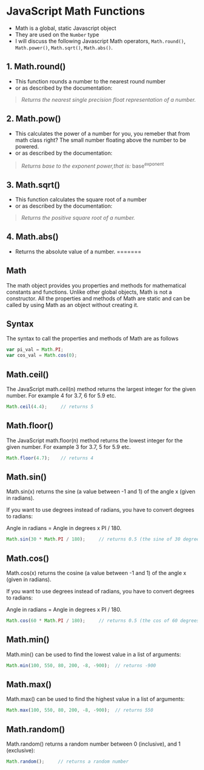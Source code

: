 # JavaScript Math Functions

* Math is a global, static Javascript object 
* They are used on the `Number` type
* I will discuss the following Javascript Math operators, `Math.round()`, `Math.power()`, `Math.sqrt()`, `Math.abs()`.

## 1. Math.round()
* This function rounds a number to the nearest round number
* or as described by the documentation: 
> _Returns the nearest single precision float representation of a number._

## 2. Math.pow()
* This calculates the power of a number for you, you remeber that from math class right? The small number floating above the number to be powered.
* or as described by the documentation: 
> _Returns base to the exponent power,that is:_ 
> base<sup>exponent</sup>

## 3. Math.sqrt()
* This function calculates the square root of a number
* or as described by the documentation: 
> _Returns the positive square root of a number._

## 4. Math.abs()
* Returns the absolute value of a number.
=======
## Math

The math object provides you properties and methods for mathematical constants and functions. Unlike other global objects, Math is not a constructor. All the properties and methods of Math are static and can be called by using Math as an object without creating it.

## Syntax

The syntax to call the properties and methods of Math are as follows

```javascript
var pi_val = Math.PI;
var cos_val = Math.cos(0);
```
## Math.ceil()

The JavaScript math.ceil(n) method returns the largest integer for the given number. For example 4 for 3.7, 6 for 5.9 etc.

```javascript
Math.ceil(4.4);     // returns 5
```

## Math.floor()

The JavaScript math.floor(n) method returns the lowest integer for the given number. For example 3 for 3.7, 5 for 5.9 etc.

```javascript
Math.floor(4.7);    // returns 4
```
## Math.sin()

Math.sin(x) returns the sine (a value between -1 and 1) of the angle x (given in radians).

If you want to use degrees instead of radians, you have to convert degrees to radians:

Angle in radians = Angle in degrees x PI / 180.

```javascript
Math.sin(30 * Math.PI / 180);     // returns 0.5 (the sine of 30 degrees)
```

## Math.cos()

Math.cos(x) returns the cosine (a value between -1 and 1) of the angle x (given in radians).

If you want to use degrees instead of radians, you have to convert degrees to radians:

Angle in radians = Angle in degrees x PI / 180.

```javascript
Math.cos(60 * Math.PI / 180);     // returns 0.5 (the cos of 60 degrees)
```
## Math.min()

Math.min() can be used to find the lowest value in a list of arguments:

```javascript
Math.min(100, 550, 80, 200, -8, -900);  // returns -900
```

## Math.max()

Math.max() can be used to find the highest value in a list of arguments:

```javascript
Math.max(100, 550, 80, 200, -8, -900);  // returns 550
```

## Math.random()

Math.random() returns a random number between 0 (inclusive), and 1 (exclusive):

```javascript
Math.random();     // returns a random number
```

